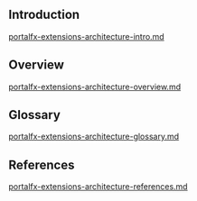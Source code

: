
<a name="portalfxExtensionsArchitecture"></a>
<!-- link to this document is [portalfx-extensions-architecture.md]()
-->

## Introduction 
[portalfx-extensions-architecture-intro.md](portalfx-extensions-architecture-intro.md)

## Overview
[portalfx-extensions-architecture-overview.md](portalfx-extensions-architecture-overview.md)

## Glossary
[portalfx-extensions-architecture-glossary.md](portalfx-extensions-architecture-glossary.md)

## References
[portalfx-extensions-architecture-references.md](portalfx-extensions-architecture-references.md)
